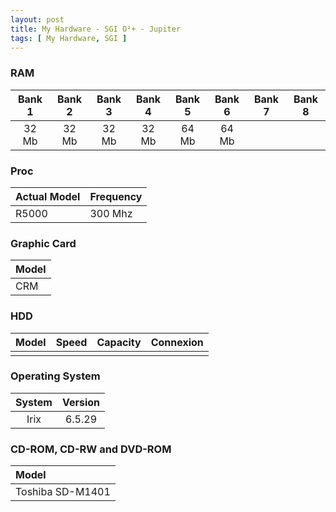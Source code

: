 ```yaml
---
layout: post
title: My Hardware - SGI O²+ - Jupiter
tags: [ My Hardware, SGI ]
---
```

### RAM

|   Bank 1   |   Bank 2   |   Bank 3   |   Bank 4   |   Bank 5   |   Bank 6   |   Bank 7   |   Bank 8   |
|:----------:|:----------:|:----------:|:----------:|:----------:|:----------:|:----------:|:----------:|
|  32 Mb     |  32 Mb     |  32 Mb     |  32 Mb     |  64 Mb     |  64 Mb     |            |            |

### Proc

|   Actual Model   |   Frequency   |
|:-----------------|:--------------|
|  R5000           | 300 Mhz       |

### Graphic Card

|   Model     |
|:------------|
|   CRM       |

### HDD

|   Model           |   Speed           |   Capacity        |   Connexion       |
|:------------------|:------------------|:------------------|:------------------|
|                   |                   |                   |                   |

### Operating System

|   System   |   Version   |
|:----------:|:-----------:|
|   Irix     |   6.5.29    |

### CD-ROM, CD-RW and DVD-ROM

|   Model              |
|:---------------------|
|   Toshiba SD-M1401   |
